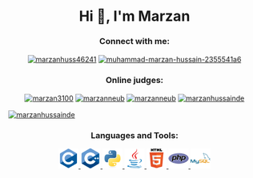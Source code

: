 <h1 align="center">Hi 👋, I'm Marzan</h1>
<h3 align="center">Connect with me:</h3>
<p align="center">
<a href="https://twitter.com/marzanhuss46241" target="blank"><img align="center" src="https://cdn.worldvectorlogo.com/logos/twitter-logo-2.svg" alt="marzanhuss46241" height="30" width="40" /></a>
<a href="https://linkedin.com/in/muhammad-marzan-hussain-2355541a6" target="blank"><img align="center" src="https://raw.githubusercontent.com/rahuldkjain/github-profile-readme-generator/master/src/images/icons/Social/linked-in-alt.svg" alt="muhammad-marzan-hussain-2355541a6" height="30" width="40" /></a>

<h3 align="center">Online judges:</h3>
<p align="center">
<a href="https://codeforces.com/profile/marzan3100" target="blank"><img align="center" src="https://raw.githubusercontent.com/rahuldkjain/github-profile-readme-generator/master/src/images/icons/Social/codeforces.svg" alt="marzan3100" height="30" width="40" /></a>
<a href="https://www.codechef.com/users/marzanneub" target="blank"><img align="center" src="https://cdn.jsdelivr.net/npm/simple-icons@3.1.0/icons/codechef.svg" alt="marzanneub" height="30" width="40" /></a>
<a href="https://atcoder.jp/users/marzanneub" target="blank"><img align="center" src="https://avatars.githubusercontent.com/u/7151918?s=200&v=4" alt="marzanneub" height="30" width="40" /></a>
<a href="https://www.hackerrank.com/marzanhussainde" target="blank"><img align="center" src="https://raw.githubusercontent.com/rahuldkjain/github-profile-readme-generator/master/src/images/icons/Social/hackerrank.svg" alt="marzanhussainde" height="30" width="40" /></a>
</p>
<a href="https://www.hackerearth.com/@marzanhussainde/" target="blank"><img align="center" src="https://www.svgrepo.com/show/306170/hackerearth.svg" alt="marzanhussainde" height="30" width="40" /></a>
</p>


<h3 align="center">Languages and Tools:</h3>
<p align="center"> <a href="https://www.cprogramming.com/" target="_blank" rel="noreferrer"> <img src="https://raw.githubusercontent.com/devicons/devicon/master/icons/c/c-original.svg" alt="c" width="40" height="40"/> </a>
<a href="https://www.w3schools.com/cpp/" target="_blank" rel="noreferrer"> <img src="https://raw.githubusercontent.com/devicons/devicon/master/icons/cplusplus/cplusplus-original.svg" alt="cplusplus" width="40" height="40"/> </a>
<a href="https://www.python.org" target="_blank" rel="noreferrer"> <img src="https://raw.githubusercontent.com/devicons/devicon/master/icons/python/python-original.svg" alt="python" width="40" height="40"/> </a>
<a href="https://www.java.com" target="_blank" rel="noreferrer"> <img src="https://raw.githubusercontent.com/devicons/devicon/master/icons/java/java-original.svg" alt="java" width="40" height="40"/> </a>
<a href="https://www.w3.org/html/" target="_blank" rel="noreferrer"> <img src="https://raw.githubusercontent.com/devicons/devicon/master/icons/html5/html5-original-wordmark.svg" alt="html5" width="40" height="40"/> </a>
<a href="https://www.php.net" target="_blank" rel="noreferrer"> <img src="https://raw.githubusercontent.com/devicons/devicon/master/icons/php/php-original.svg" alt="php" width="40" height="40"/> </a>
<a href="https://www.mysql.com/" target="_blank" rel="noreferrer"> <img src="https://raw.githubusercontent.com/devicons/devicon/master/icons/mysql/mysql-original-wordmark.svg" alt="mysql" width="40" height="40"/> </a>
</p>
